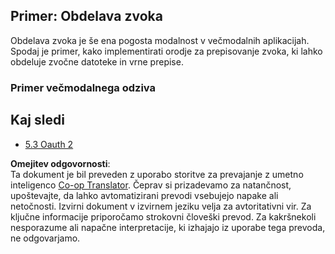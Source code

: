 <!--
CO_OP_TRANSLATOR_METADATA:
{
  "original_hash": "56238122f67d302188668cd1e0371d5c",
  "translation_date": "2025-06-13T01:25:25+00:00",
  "source_file": "05-AdvancedTopics/mcp-multi-modality/README.md",
  "language_code": "sl"
}
-->
## Primer: Obdelava zvoka

Obdelava zvoka je še ena pogosta modalnost v večmodalnih aplikacijah. Spodaj je primer, kako implementirati orodje za prepisovanje zvoka, ki lahko obdeluje zvočne datoteke in vrne prepise.

### Primer večmodalnega odziva

## Kaj sledi

- [5.3 Oauth 2](../mcp-oauth2-demo/README.md)

**Omejitev odgovornosti**:  
Ta dokument je bil preveden z uporabo storitve za prevajanje z umetno inteligenco [Co-op Translator](https://github.com/Azure/co-op-translator). Čeprav si prizadevamo za natančnost, upoštevajte, da lahko avtomatizirani prevodi vsebujejo napake ali netočnosti. Izvirni dokument v izvirnem jeziku velja za avtoritativni vir. Za ključne informacije priporočamo strokovni človeški prevod. Za kakršnekoli nesporazume ali napačne interpretacije, ki izhajajo iz uporabe tega prevoda, ne odgovarjamo.